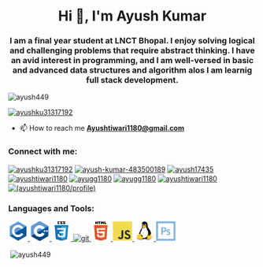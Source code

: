 <h1 align="center">Hi 👋, I'm Ayush Kumar</h1>
<h3 align="center">I am a final year student at LNCT Bhopal. I enjoy solving logical and challenging problems that require abstract thinking. I have an avid interest in programming, and I am well-versed in basic and advanced data structures and algorithm alos I am learnig full stack development.</h3>

<p align="left"> <img src="https://komarev.com/ghpvc/?username=ayush449&label=Profile%20views&color=0e75b6&style=flat" alt="ayush449" /> </p>

<p align="left"> <a href="https://twitter.com/ayushku31317192" target="blank"><img src="https://img.shields.io/twitter/follow/ayushku31317192?logo=twitter&style=for-the-badge" alt="ayushku31317192" /></a> </p>

- 📫 How to reach me **Ayushtiwari1180@gmail.com**



<h3 align="left">Connect with me:</h3>
<p align="left">
<a href="https://twitter.com/ayushku31317192" target="blank"><img align="center" src="https://raw.githubusercontent.com/rahuldkjain/github-profile-readme-generator/master/src/images/icons/Social/twitter.svg" alt="ayushku31317192" height="30" width="40" /></a>
<a href="https://linkedin.com/in/ayush-kumar-483500189" target="blank"><img align="center" src="https://raw.githubusercontent.com/rahuldkjain/github-profile-readme-generator/master/src/images/icons/Social/linked-in-alt.svg" alt="ayush-kumar-483500189" height="30" width="40" /></a>
<a href="https://www.codechef.com/users/ayush17435" target="blank"><img align="center" src="https://cdn.jsdelivr.net/npm/simple-icons@3.1.0/icons/codechef.svg" alt="ayush17435" height="30" width="40" /></a>
<a href="https://www.hackerrank.com/ayushtiwari1180" target="blank"><img align="center" src="https://raw.githubusercontent.com/rahuldkjain/github-profile-readme-generator/master/src/images/icons/Social/hackerrank.svg" alt="ayushtiwari1180" height="30" width="40" /></a>
<a href="https://codeforces.com/profile/ayugg1180" target="blank"><img align="center" src="https://cdn.jsdelivr.net/npm/simple-icons@3.0.1/icons/codeforces.svg" alt="ayugg1180" height="30" width="40" /></a>
<a href="https://www.leetcode.com/ayugg1180" target="blank"><img align="center" src="https://raw.githubusercontent.com/rahuldkjain/github-profile-readme-generator/master/src/images/icons/Social/leet-code.svg" alt="ayugg1180" height="30" width="40" /></a>
<a href="https://www.hackerearth.com/ayushtiwari1180" target="blank"><img align="center" src="https://raw.githubusercontent.com/rahuldkjain/github-profile-readme-generator/master/src/images/icons/Social/hackerearth.svg" alt="ayushtiwari1180" height="30" width="40" /></a>
<a href="https://auth.geeksforgeeks.org/user/(ayushtiwari1180/profile)" target="blank"><img align="center" src="https://raw.githubusercontent.com/rahuldkjain/github-profile-readme-generator/master/src/images/icons/Social/geeks-for-geeks.svg" alt="(ayushtiwari1180/profile)" height="30" width="40" /></a>
</p>

<h3 align="left">Languages and Tools:</h3>
<p align="left"> <a href="https://www.cprogramming.com/" target="_blank"> <img src="https://raw.githubusercontent.com/devicons/devicon/master/icons/c/c-original.svg" alt="c" width="40" height="40"/> </a> <a href="https://www.w3schools.com/cpp/" target="_blank"> <img src="https://raw.githubusercontent.com/devicons/devicon/master/icons/cplusplus/cplusplus-original.svg" alt="cplusplus" width="40" height="40"/> </a> <a href="https://www.w3schools.com/css/" target="_blank"> <img src="https://raw.githubusercontent.com/devicons/devicon/master/icons/css3/css3-original-wordmark.svg" alt="css3" width="40" height="40"/> </a> <a href="https://git-scm.com/" target="_blank"> <img src="https://www.vectorlogo.zone/logos/git-scm/git-scm-icon.svg" alt="git" width="40" height="40"/> </a> <a href="https://www.w3.org/html/" target="_blank"> <img src="https://raw.githubusercontent.com/devicons/devicon/master/icons/html5/html5-original-wordmark.svg" alt="html5" width="40" height="40"/> </a> <a href="https://developer.mozilla.org/en-US/docs/Web/JavaScript" target="_blank"> <img src="https://raw.githubusercontent.com/devicons/devicon/master/icons/javascript/javascript-original.svg" alt="javascript" width="40" height="40"/> </a> <a href="https://www.linux.org/" target="_blank"> <img src="https://raw.githubusercontent.com/devicons/devicon/master/icons/linux/linux-original.svg" alt="linux" width="40" height="40"/> </a> <a href="https://www.photoshop.com/en" target="_blank"> <img src="https://raw.githubusercontent.com/devicons/devicon/master/icons/photoshop/photoshop-line.svg" alt="photoshop" width="40" height="40"/> </a> </p>

<p>&nbsp;<img align="center" src="https://github-readme-stats.vercel.app/api?username=ayush449&show_icons=true&locale=en" alt="ayush449" /></p>
